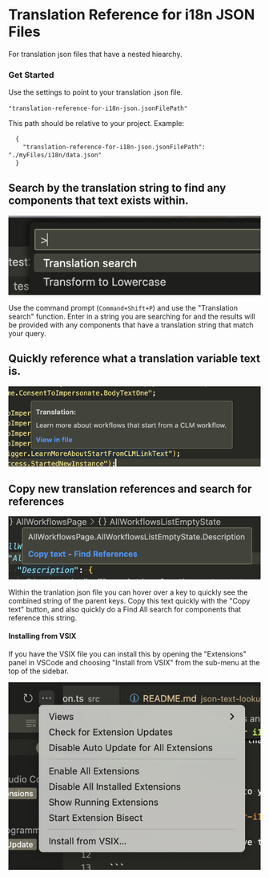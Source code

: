 # Translation Reference for i18n JSON Files

For translation json files that have a nested hiearchy.

### Get Started

Use the settings to point to your translation .json file.

`"translation-reference-for-i18n-json.jsonFilePath"`

This path should be relative to your project. Example:

```
  {
    "translation-reference-for-i18n-json.jsonFilePath": "./myFiles/i18n/data.json"
  }
```

## Search by the translation string to find any components that text exists within.

![alt text](translation_search.png)

Use the command prompt (`Command+Shift+P`) and use the "Translation search" function. Enter in a string you are searching for and the results will be provided with any components that have a translation string that match your query.

## Quickly reference what a translation variable text is.

![alt text](hover_over.png)

## Copy new translation references and search for references

![alt text](find_references.png)

Within the tranlation json file you can hover over a key to quickly see the combined string of the parent keys. Copy this text quickly with the "Copy text" button, and also quickly do a Find All search for components that reference this string.

#### Installing from VSIX

If you have the VSIX file you can install this by opening the "Extensions" panel in VSCode and choosing "Install from VSIX" from the sub-menu at the top of the sidebar.

![alt text](vsix_menu.png)
